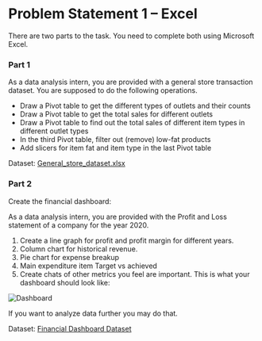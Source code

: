 # Problem Statement 1 – Excel

There are two parts to the task. You need to complete both using Microsoft Excel.

### Part 1

As a data analysis intern, you are provided with a general store transaction dataset. You are supposed to do the following operations.

* Draw a Pivot table to get the different types of outlets and their counts
* Draw a Pivot table to get the total sales for different outlets
* Draw a Pivot table to find out the total sales of different item types in different outlet types
* In the third Pivot table, filter out (remove) low-fat products 
* Add slicers for item fat and item type in the last Pivot table

Dataset: <a href="https://docs.google.com/spreadsheets/d/1tCGKSbCRXgh8ElkvC_7iNJeMw53atXiP/edit?usp=sharing&ouid=106115340208586563833&rtpof=true&sd=true"> General_store_dataset.xlsx </a>

### Part 2

Create the financial dashboard:

As a data analysis intern, you are provided with the Profit and Loss statement of a company for the year 2020.

1. Create a line graph for profit and profit margin for different years.
2. Column chart for historical revenue. 
3. Pie chart for expense breakup
4. Main expenditure item Target vs achieved
5. Create chats of other metrics you feel are important.
This is what your dashboard should look like:

![Dashboard](https://lh6.googleusercontent.com/1PGeZTc1vD2O8JCklvQbXQS3VrgSCyJxAlxaKBpIhLgkU00tQcUxj5tKN-IIRdXH--Va18EWEpHbMmB6cbA49pC9Sy58MkHEN8VxXwW4Eww3tOxelFFx_OVEqhZudakujwbAdX-4Nd3-oskj3w)

If you want to analyze data further you may do that.

Dataset: <a href="https://docs.google.com/spreadsheets/d/1PHoXC4VvkghGKLZtvCknkYfUt85232Lj/edit?usp=sharing&ouid=106115340208586563833&rtpof=true&sd=true"> Financial Dashboard Dataset</a>
